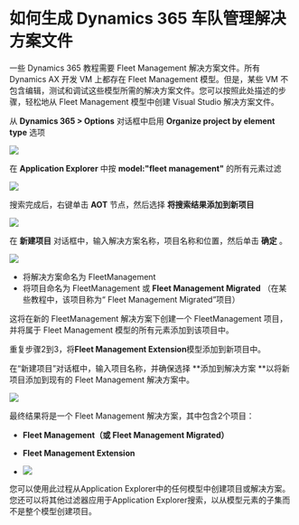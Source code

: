 # 如何生成 Dynamics 365 车队管理解决方案文件


<!--more-->

一些 Dynamics 365 教程需要 Fleet Management 解决方案文件。所有 Dynamics AX 开发 VM 上都存在 Fleet Management 模型。但是，某些 VM 不包含编辑，测试和调试这些模型所需的解决方案文件。您可以按照此处描述的步骤，轻松地从 Fleet Management 模型中创建 Visual Studio 解决方案文件。

从 **Dynamics 365  > Options** 对话框中启用 **Organize project by element type** 选项  

![](https://nashome-image-bucket.oss-cn-shanghai.aliyuncs.com/PicGo/5773.pic1.jpg)

在 **Application Explorer** 中按 **model:"fleet management"** 的所有元素过滤

![](https://nashome-image-bucket.oss-cn-shanghai.aliyuncs.com/PicGo/4527.filterbymodel.png)

搜索完成后，右键单击 **AOT** 节点，然后选择 **将搜索结果添加到新项目**

![](https://nashome-image-bucket.oss-cn-shanghai.aliyuncs.com/PicGo/1563.pic3.jpg)

在 **新建项目** 对话框中，输入解决方案名称，项目名称和位置，然后单击 **确定** 。

![](https://nashome-image-bucket.oss-cn-shanghai.aliyuncs.com/PicGo/0815.pic4.jpg)


   *   将解决方案命名为 FleetManagement
   *   将项目命名为 FleetManagement 或 **Fleet Management Migrated** （在某些教程中，该项目称为“ Fleet Management Migrated”项目）  

这将在新的 FleetManagement 解决方案下创建一个 FleetManagement 项目，并将属于 Fleet Management 模型的所有元素添加到该项目中。

重复步骤2到3，将**Fleet Management Extension**模型添加到新项目中。

在“新建项目”对话框中，输入项目名称，并确保选择 **添加到解决方案 **以将新项目添加到现有的 Fleet Management 解决方案中。

![](https://nashome-image-bucket.oss-cn-shanghai.aliyuncs.com/PicGo/2072.pic5.jpg)

最终结果将是一个 Fleet Management 解决方案，其中包含2个项目：

* **Fleet Management（或 Fleet Management Migrated）**

* **Fleet Management Extension**

* ![](https://nashome-image-bucket.oss-cn-shanghai.aliyuncs.com/PicGo/5706.pic6.jpg)

您可以使用此过程从Application Explorer中的任何模型中创建项目或解决方案。您还可以将其他过滤器应用于Application Explorer搜索，以从模型元素的子集而不是整个模型创建项目。
